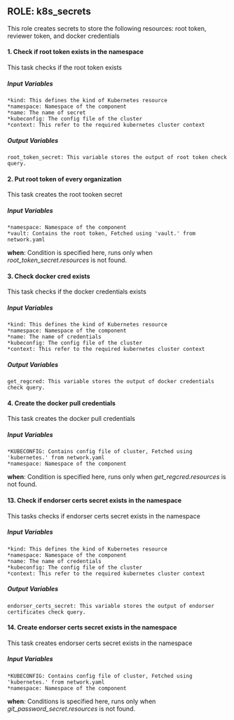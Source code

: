 [//]: # (##############################################################################################)
[//]: # (Copyright Accenture. All Rights Reserved.)
[//]: # (SPDX-License-Identifier: Apache-2.0)
[//]: # (##############################################################################################)

## ROLE: k8s_secrets
This role creates secrets to store the following resources: root token, reviewer token, and docker credentials
#### 1. Check if root token exists in the namespace
This task checks if the root token exists
##### Input Variables

    *kind: This defines the kind of Kubernetes resource
    *namespace: Namespace of the component 
    *name: The name of secret
    *kubeconfig: The config file of the cluster
    *context: This refer to the required kubernetes cluster context
##### Output Variables

    root_token_secret: This variable stores the output of root token check query.
    
#### 2. Put root token of every organization
This task creates the root tooken secret
##### Input Variables
    *namespace: Namespace of the component 
    *vault: Contains the root token, Fetched using 'vault.' from network.yaml
**when**: Condition is specified here, runs only when *root_token_secret.resources* is not found.

#### 3.  Check docker cred exists
This task checks if the docker credentials exists
##### Input Variables

    *kind: This defines the kind of Kubernetes resource
    *namespace: Namespace of the component 
    *name: The name of credentials
    *kubeconfig: The config file of the cluster
    *context: This refer to the required kubernetes cluster context
##### Output Variables

    get_regcred: This variable stores the output of docker credentials check query.
    
#### 4.  Create the docker pull credentials
This task creates the docker pull credentials
##### Input Variables
    *KUBECONFIG: Contains config file of cluster, Fetched using 'kubernetes.' from network.yaml
    *namespace: Namespace of the component 
**when**: Condition is specified here, runs only when *get_regcred.resources* is not found.

#### 13. Check if endorser certs secret exists in the namespace
This tasks checks if endorser certs secret exists in the namespace
##### Input Variables

    *kind: This defines the kind of Kubernetes resource
    *namespace: Namespace of the component 
    *name: The name of credentials
    *kubeconfig: The config file of the cluster
    *context: This refer to the required kubernetes cluster context
##### Output Variables

    endorser_certs_secret: This variable stores the output of endorser certificates check query.

#### 14. Create endorser certs secret exists in the namespace
This task creates endorser certs secret exists in the namespace
##### Input Variables
    *KUBECONFIG: Contains config file of cluster, Fetched using 'kubernetes.' from network.yaml
    *namespace: Namespace of the component 
**when**: Conditions is specified here, runs only when *git_password_secret.resources* is not found.
